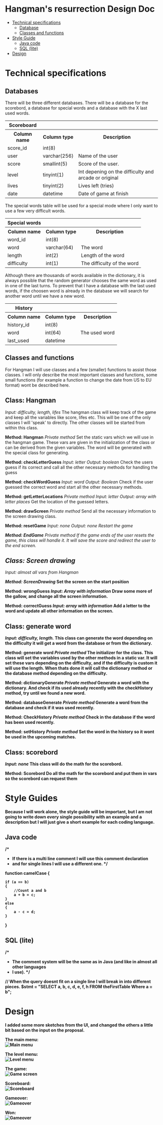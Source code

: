 Hangman's resurrection Design Doc
=================================

*	[Technical specifications](#tech)
	*	[Database](#db)
	*	[Classes and functions](#classes)
*	[Style Guide](#style)
	*	[Java code](#java)
	*   [SQL (lite)](#sql)
*	[Design](#design)

<a id="tech"></a>Technical specifications
=========================================

<a id="db"></a>Databases
------------------------
There will be three different databases. There will be a database for the scorebord, a database for special words and a database with the X last used words. 

<table>
	<tr>
		<th>Scoreboard</th>
	</tr>
	<tr>
		<th>Column name</th>	<th>Column type</th>		<th>Description</th>
	<tr>
		<td>score_id</td>		<td>int(8)</td>			<td></td>
	</tr>
	<tr>
		<td>user</td>			<td>varchar(256)</td>		<td>Name of the user</td>
	</tr>
	<tr>
		<td>score</td>			<td>smallint(5)</td>		<td>Score of the user.</td>
	</tr>
	<tr>
		<td>level</td>			<td>tinyint(1)</td>			<td>Int depening on the difficulty and arcade or original</td>
	</tr>
	<tr>
		<td>lives</td>			<td>tinyint(2)</td>			<td>Lives left (tries)</td>
	</tr>
	<tr>
		<td>date</td>			<td>datetime</td>			<td>Date of game at finish</td>
	</tr>
</table>

The special words table will be used for a special mode where I only want to use a few very difficult words.

<table>
	<tr>
		<th>Special words</th>
	</tr>
	<tr>
		<th>Column name</th>	<th>Column type</th>		<th>Description</th>
	</tr>
	<tr>
		<td>word_id</td>		<td>int(8)</td>				<td></td>
	</tr>
	<tr>
		<td>word</td>			<td>varchar(64)</td>		<td>The word</td>
	</tr>
	<tr>
		<td>length</td>			<td>int(2)</td>				<td>Length of the word</td>
	</tr>
	<tr>
		<td>difficulty</td>		<td>int(1)</td>				<td>The difficulty of the word</td>
	</tr>
</table>

Although there are thousands of words available in the dictionary, it is always possible that the random generator chooses the same word as used in
one of the last turns. To prevent that I have a database with the last used words, if the choosen word is already in the database we will search for
another word until we have a new word.

<table>
	<tr>
		<th>History</th>
	</tr>
	<tr>
		<th>Column name</th>	<th>Column type</th>		<th>Description</th>
	</tr>
	<tr>
		<td>history_id</td>		<td>int(8)</td>				<td></td>
	</tr>
	<tr>
		<td>word</td>			<td>int(64)</td>			<td>The used word</td>
	</tr>
	<tr>
		<td>last_used</td>		<td>datetime</td>			<td></td>
	</tr>
</table>	


<a id="classes"></a>Classes and functions
-----------------------------------------

For Hangman I will use classes and a few (smaller) functions to assist those classes. I will only describe the most 
important classes and functions, some small functions (for example a function to change the date from US to EU format) 
wont be described here. 

Class: Hangman
--------------
<i>Input: difficulty, length, lifes</i>
The hangman class will keep track of the game and keep all the variables like score, lifes etc. This will be one of the only
classes I will 'speak' to directly. The other classes will be started from within this class. 

<b>Method: Hangman</b>
<i>Private method</i>
Set the static vars which we will use in the hangman game. These vars are given in the initialization of the class or can be 
derived from the given variables. The word will be generated with the special class for generating. 

<b>Method: checkLetterGuess</b>
<i>Input: letter
Output: boolean</i>
Check the users guess if its correct and call all the other necessary methods for handling the guess

<b>Method: checkWordGuess</b>
<i>Input: word
Output: Boolean</i>
Check if the user guessed the correct word and start all the other necessary methods.

<b>Method: getLetterLocations</b>
<i>Private method
Input: letter
Output: array with letter places</i>
Get the location of the guessed letters.

<b>Method: drawScreen</b>
<i>Private method</i>
Send all the necessary information to the screen drawing class.

<b>Method: resetGame</b>
<i>Input: none
Output: none</b>
Restart the game

<b>Method: EndGame</b>
<i>Private method</i>
If the game ends of the user resets the game, this class will handle it. It will save the score and redirect the user to the end 
screen. 

Class: Screen drawing
---------------------
<i>Input: almost all vars from Hangman</i>

<b>Method: ScreenDrawing</i>
Set the screen on the start position

<b>Method: wrongGuess</b>
<i>Input: Array with information</i>
Draw some more of the gallow, and change all the screen information.

<b>Method: correctGuess</b>
<i>Input: array with information</i>
Add a letter to the word and update all other information on the screen.

Class: generate word
--------------------
<i>Input: difficulty, length.</i>
This class can generate the word depending on the difficulty it will get a word from the database or from the dictionary. 

<b>Method: generate word</b>
<i>Private method</i>
The initializer for the class. This class will set the variables used by the other methods in a static var. It will set these
vars depending on the difficulty, and if the difficulty is custom it will use the length. When thats done it will call the dictionary
method or the database method depending on the difficulty.

<b>Method: dictionaryGenerate</b>
<i>Private method</i>
Generate a word with the dictionary. And check if its used already recently with the checkHistory method, try until we found a new word. 

<b>Method: databaseGenerate</b>
<i>Private method</i>
Generate a word from the database and check if it was used recently.

<b>Method: CheckHistory</b>
<i>Private method</i>
Check in the database if the word has been used recently.

<b>Method: setHistory</b>
<i>Private method</i>
Set the word in the history so it wont be used in the upcoming matches.


Class: scorebord
-----------------
<i>Input: none</i>
This class will do the math for the scorebord. 

<b>Method: Scorebord</b>
Do all the math for the scorebord and put them in vars so the scorebord can request them

<a id="style"></a>Style Guides
==============================
Because I will work alone, the style guide will be important, but I am not going to write down every single possibility with an example
and a description but I will just give a short example for each coding language.

<a id="java"></a>Java code
--------------------------

/*
* If there is a multi line comment I will use this comment declaration
* and for single lines I will use a different one.
*/

function camelCase
{

	if (a == b) 
	{
		//Count a and b
		a + b = c;
	}
	else
	{
		a - c = d;
	}
}

<a id="sql"></a>SQL (lite)
--------------------------

/*
* The comment system will be the same as in Java (and like in almost all other languages
* I use).
*/

// When the query doesnt fit on a single line I will break in into different pieces.
$stmt = "SELECT
			a, b, c, d, e, f, h
		FROM theFirstTable
		Where a = b";

<a id="tech"></a> Design
===========================

I added some more sketches from the UI, and changed the others a little bit based on the input on the proposal. 

The main menu: <br>
![Main menu](/doc/main.jpg)

The level menu: <br>
![Level menu](/doc/level.jpg)

The game: <br>
![Game screen](/doc/game.jpg)

Scoreboard: <br>
![Scoreboard](/doc/scoreboard.jpg)

Gameover: <br>
![Gameover](/doc/gameover.jpg)

Won: <br>
![Gameover](/doc/won.jpg)
